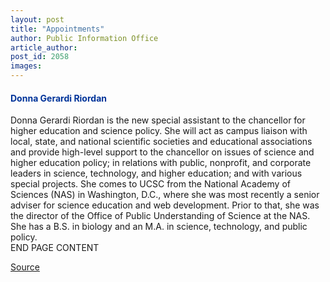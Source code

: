 ```yaml
---
layout: post
title: "Appointments"
author: Public Information Office
article_author: 
post_id: 2058
images:
---
```


<h4>
  <font color="#003399">Donna Gerardi</font> <font color="#003399">Riordan</font>
</h4>
<p>
  Donna Gerardi Riordan is the new special assistant to the chancellor for higher education and science policy. She will act as campus liaison with local, state, and national scientific societies and educational associations and provide high-level support to the chancellor on issues of science and higher education policy; in relations with public, nonprofit, and corporate leaders in science, technology, and higher education; and with various special projects. She comes to UCSC from the National Academy of Sciences (NAS) in Washington, D.C., where she was most recently a senior adviser for science education and web development. Prior to that, she was the director of the Office of Public Understanding of Science at the NAS. She has a B.S. in biology and an M.A. in science, technology, and public policy.<br>
  END PAGE CONTENT
</p>
<p><a href="http://www1.ucsc.edu/currents/00-01/01-22/appointments.html" title="Permalink to appointments">Source</a></p>
